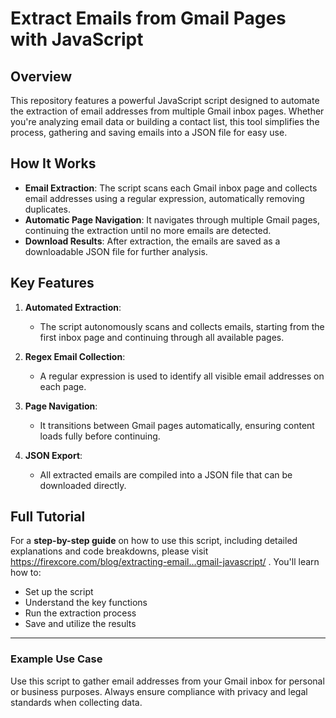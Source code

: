 # Extract Emails from Gmail Pages with JavaScript

## Overview

This repository features a powerful JavaScript script designed to automate the extraction of email addresses from multiple Gmail inbox pages. Whether you're analyzing email data or building a contact list, this tool simplifies the process, gathering and saving emails into a JSON file for easy use.

## How It Works

- **Email Extraction**: The script scans each Gmail inbox page and collects email addresses using a regular expression, automatically removing duplicates.
- **Automatic Page Navigation**: It navigates through multiple Gmail pages, continuing the extraction until no more emails are detected.
- **Download Results**: After extraction, the emails are saved as a downloadable JSON file for further analysis.

## Key Features

1. **Automated Extraction**: 
   - The script autonomously scans and collects emails, starting from the first inbox page and continuing through all available pages.
   
2. **Regex Email Collection**: 
   - A regular expression is used to identify all visible email addresses on each page.

3. **Page Navigation**: 
   - It transitions between Gmail pages automatically, ensuring content loads fully before continuing.

4. **JSON Export**: 
   - All extracted emails are compiled into a JSON file that can be downloaded directly.

## Full Tutorial

For a **step-by-step guide** on how to use this script, including detailed explanations and code breakdowns, please visit  https://firexcore.com/blog/extracting-email…gmail-javascript/ ‎. You'll learn how to:

- Set up the script
- Understand the key functions
- Run the extraction process
- Save and utilize the results

---

### Example Use Case

Use this script to gather email addresses from your Gmail inbox for personal or business purposes. Always ensure compliance with privacy and legal standards when collecting data.
